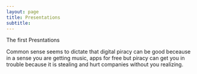 ```yaml
---
layout: page
title: Presentations
subtitle:
---
```


The first Presntations

Common sense seems to dictate that digital piracy can be good beceause in a sense you are getting music, apps for free but piracy can get you in trouble because it is stealing and hurt companies without you realizing. 
